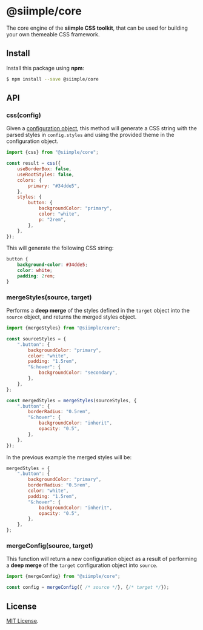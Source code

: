 # @siimple/core

The core engine of the **siimple CSS toolkit**, that can be used for building your own themeable CSS framework.

## Install

Install this package using **npm**:

```bash
$ npm install --save @siimple/core
```

## API

### css(config)

Given a [configuration object](https://siimple.josemi.xyz/configuration), this method will generate a CSS string with the parsed styles in `config.styles` and using the provided theme in the configuration object.

```js
import {css} from "@siimple/core";

const result = css({
    useBorderBox: false,
    useRootStyles: false,
    colors: {
        primary: "#34dde5",
    },
    styles: {
        button: {
            backgroundColor: "primary",
            color: "white",
            p: "2rem",
        },
    },
});
```

This will generate the following CSS string:

```css
button {
    background-color: #34dde5;
    color: white;
    padding: 2rem;
}
```

### mergeStyles(source, target)

Performs a **deep merge** of the styles defined in the `target` object into the `source` object, and returns the merged styles object.

```js
import {mergeStyles} from "@siimple/core";

const sourceStyles = {
    ".button": {
        backgroundColor: "primary",
        color: "white",
        padding: "1.5rem",
        "&:hover": {
            backgroundColor: "secondary",
        },
    },
};

const mergedStyles = mergeStyles(sourceStyles, {
    ".button": {
        borderRadius: "0.5rem",
        "&:hover": {
            backgroundColor: "inherit",
            opacity: "0.5",
        },
    },
});
``` 

In the previous example the merged styles will be:

```js
mergedStyles = {
    ".button": {
        backgroundColor: "primary",
        borderRadius: "0.5rem",
        color: "white",
        padding: "1.5rem",
        "&:hover": {
            backgroundColor: "inherit",
            opacity: "0.5",
        },
    },
};
```

### mergeConfig(source, target)

This function will return a new configuration object as a result of performing a **deep merge** of the `target` configuration object into `source`.

```js
import {mergeConfig} from "@siimple/core";

const config = mergeConfig({ /* source */}, {/* target */});
```


## License

[MIT License](https://github.com/jmjuanes/siimple/blob/main/LICENSE).
